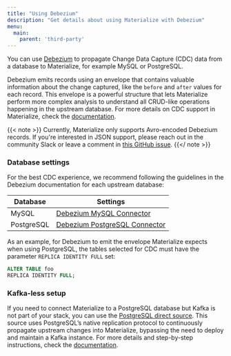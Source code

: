 ```yaml
---
title: "Using Debezium"
description: "Get details about using Materialize with Debezium"
menu:
  main:
    parent: 'third-party'
---
```


You can use [Debezium](https://debezium.io/) to propagate Change Data Capture (CDC) data from a database to Materialize, for example MySQL or PostgreSQL.

Debezium emits records using an envelope that contains valuable information about the change captured, like the `before` and `after` values for each record. This envelope is a powerful structure that lets Materialize perform more complex analysis to understand all CRUD-like operations happening in the upstream database. For more details on CDC support in Materialize, check the [documentation](https://materialize.com/docs/sql/create-source/avro-kafka/#debezium-envelope-details).


{{< note >}}
Currently, Materialize only supports Avro-encoded Debezium records. If you're interested in JSON support, please reach out in the community Slack or leave a comment in [this GitHub issue](https://github.com/MaterializeInc/materialize/issues/5231).
{{</ note >}}

### Database settings

For the best CDC experience, we recommend following the guidelines in the Debezium documentation for each upstream database:

| Database | Settings |
|------|---------|
| MySQL | [Debezium MySQL Connector](https://debezium.io/documentation/reference/0.10/connectors/mysql.html#setting-up-mysql)
| PostgreSQL | [Debezium PostgreSQL Connector](https://debezium.io/documentation/reference/0.10/connectors/postgresql.html#setting-up-PostgreSQL)

As an example, for Debezium to emit the envelope Materialize expects when using PostgreSQL, the tables selected for CDC must have the parameter `REPLICA IDENTITY FULL` set:

```sql
ALTER TABLE foo
REPLICA IDENTITY FULL;
```

### Kafka-less setup

If you need to connect Materialize to a PostgreSQL database but Kafka is not part of your stack, you can use the [PostgreSQL direct source](https://materialize.com/docs/sql/create-source/postgres/#postgresql-source-details). This source uses PostgreSQL’s native replication protocol to continuously propagate upstream changes into Materialize, bypassing the need to deploy and maintain a Kafka instance. For more details and step-by-step instructions, check the [documentation](https://materialize.com/docs/sql/create-source/postgres/#postgresql-source-details).
